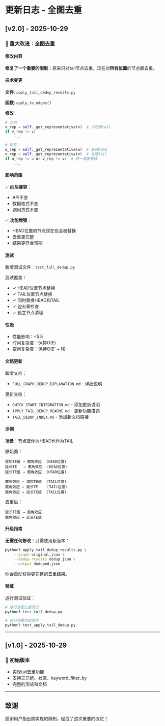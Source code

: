 # 更新日志 - 全图去重

## [v2.0] - 2025-10-29

### 🎉 重大改进：全图去重

#### 修改内容

**修复了一个重要的限制**：原来只对tail节点去重，现在对**所有位置**的节点都去重。

#### 技术变更

**文件**: `apply_tail_dedup_results.py`

**函数**: `apply_to_edges()`

**修改**：
```python
# 之前
v_rep = self._get_representative(v)  # 只处理tail
if v_rep != v:
    ...

# 现在
u_rep = self._get_representative(u)  # 处理head
v_rep = self._get_representative(v)  # 处理tail
if u_rep != u or v_rep != v:  # 任一需要替换
    ...
```

#### 影响范围

✅ **向后兼容**：
- API不变
- 数据格式不变
- 调用方式不变

✅ **功能增强**：
- HEAD位置的节点现在也会被替换
- 去重更完整
- 结果更符合预期

#### 测试

新增测试文件：`test_full_dedup.py`

测试覆盖：
- ✓ HEAD位置节点替换
- ✓ TAIL位置节点替换
- ✓ 同时替换HEAD和TAIL
- ✓ 边去重检查
- ✓ 孤立节点清理

#### 性能

- 性能影响：<5%
- 时间复杂度：保持O(E)
- 空间复杂度：保持O(E' + N)

#### 文档更新

新增文档：
- `FULL_GRAPH_DEDUP_EXPLANATION.md` - 详细说明

更新文档：
- `QUICK_START_INTEGRATION.md` - 添加更新说明
- `APPLY_TAIL_DEDUP_README.md` - 更新功能描述
- `TAIL_DEDUP_INDEX.md` - 添加新文档链接

#### 示例

**场景**：节点既作为HEAD也作为TAIL

原始图：
```
增加TE值 → 魔角效应  (HEAD位置)
延长TE   → 魔角效应  (HEAD位置)
延长TE值 → 魔角效应  (HEAD位置)

魔角效应 → 增加TE值  (TAIL位置)
魔角效应 → 延长TE    (TAIL位置)
魔角效应 → 延长TE值  (TAIL位置)
```

去重后：
```
延长TE值 → 魔角效应
魔角效应 → 延长TE值
```

#### 升级指南

**无需任何修改**！只需使用新版本：

```bash
python3 apply_tail_dedup_results.py \
    --graph original.json \
    --dedup-results dedup.json \
    --output deduped.json
```

你会自动获得更完整的去重结果。

#### 验证

运行测试验证：

```bash
# 运行全图去重测试
python3 test_full_dedup.py

# 运行完整测试套件
python3 test_apply_tail_dedup.py
```

---

## [v1.0] - 2025-10-29

### 🎊 初始版本

- 实现tail去重功能
- 支持三元组、社区、keyword_filter_by
- 完整的测试和文档

---

## 致谢

感谢用户指出原实现的限制，促成了这次重要的改进！
